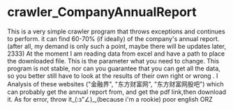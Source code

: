 # crawler_CompanyAnnualReport
This is a very simple crawler program that throws exceptions and continues to perform. it can find 60-70% (if ideally) of the company's annual report.(after all, my demand is only such a point, maybe there will be updates later, 2333) 
At the moment I am reading data from excel and have a path to place the downloaded file. This is the parameter what you need to change. This program is not stable, nor can you guarantee that you can get all the data, so you better still have to look at the results of their own right or wrong .
I Analysis of these websites ("金融界", "东方财富网", "东方财富网股吧") which can probably get the annual report from, and get the pdf link,then download it. As for error, throw it_(:з"∠)_,(because i'm a rookie)
poor english ORZ
